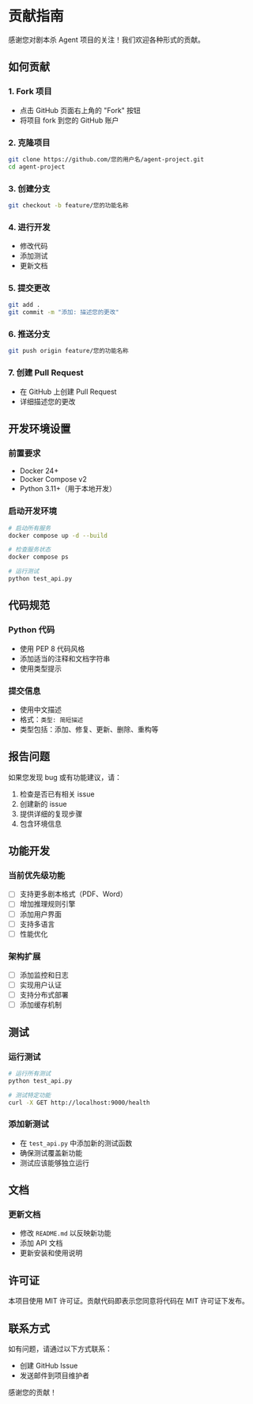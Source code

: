 # 贡献指南

感谢您对剧本杀 Agent 项目的关注！我们欢迎各种形式的贡献。

## 如何贡献

### 1. Fork 项目
- 点击 GitHub 页面右上角的 "Fork" 按钮
- 将项目 fork 到您的 GitHub 账户

### 2. 克隆项目
```bash
git clone https://github.com/您的用户名/agent-project.git
cd agent-project
```

### 3. 创建分支
```bash
git checkout -b feature/您的功能名称
```

### 4. 进行开发
- 修改代码
- 添加测试
- 更新文档

### 5. 提交更改
```bash
git add .
git commit -m "添加: 描述您的更改"
```

### 6. 推送分支
```bash
git push origin feature/您的功能名称
```

### 7. 创建 Pull Request
- 在 GitHub 上创建 Pull Request
- 详细描述您的更改

## 开发环境设置

### 前置要求
- Docker 24+
- Docker Compose v2
- Python 3.11+（用于本地开发）

### 启动开发环境
```bash
# 启动所有服务
docker compose up -d --build

# 检查服务状态
docker compose ps

# 运行测试
python test_api.py
```

## 代码规范

### Python 代码
- 使用 PEP 8 代码风格
- 添加适当的注释和文档字符串
- 使用类型提示

### 提交信息
- 使用中文描述
- 格式：`类型: 简短描述`
- 类型包括：添加、修复、更新、删除、重构等

## 报告问题

如果您发现 bug 或有功能建议，请：

1. 检查是否已有相关 issue
2. 创建新的 issue
3. 提供详细的复现步骤
4. 包含环境信息

## 功能开发

### 当前优先级功能
- [ ] 支持更多剧本格式（PDF、Word）
- [ ] 增加推理规则引擎
- [ ] 添加用户界面
- [ ] 支持多语言
- [ ] 性能优化

### 架构扩展
- [ ] 添加监控和日志
- [ ] 实现用户认证
- [ ] 支持分布式部署
- [ ] 添加缓存机制

## 测试

### 运行测试
```bash
# 运行所有测试
python test_api.py

# 测试特定功能
curl -X GET http://localhost:9000/health
```

### 添加新测试
- 在 `test_api.py` 中添加新的测试函数
- 确保测试覆盖新功能
- 测试应该能够独立运行

## 文档

### 更新文档
- 修改 `README.md` 以反映新功能
- 添加 API 文档
- 更新安装和使用说明

## 许可证

本项目使用 MIT 许可证。贡献代码即表示您同意将代码在 MIT 许可证下发布。

## 联系方式

如有问题，请通过以下方式联系：
- 创建 GitHub Issue
- 发送邮件到项目维护者

感谢您的贡献！
